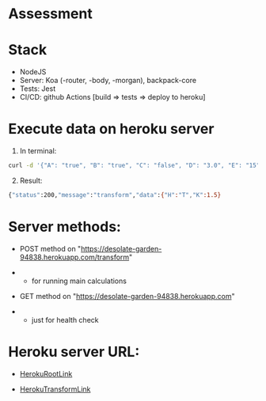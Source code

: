 # Assessment

# Stack
- NodeJS
- Server: Koa (-router, -body, -morgan), backpack-core
- Tests: Jest
- CI/CD: github Actions [build => tests => deploy to heroku]


# Execute data on heroku server

1. In terminal:
```bash
curl -d '{"A": "true", "B": "true", "C": "false", "D": "3.0", "E": "15", "F": "15" }' -H "Content-Type: application/json" -X POST https://desolate-garden-94838.herokuapp.com/transform
```

2. Result:
```bash
{"status":200,"message":"transform","data":{"H":"T","K":1.5}
```

# Server methods:
- POST method on "https://desolate-garden-94838.herokuapp.com/transform"
- - for running main calculations

- GET method on "https://desolate-garden-94838.herokuapp.com"
- - just for health check

# Heroku server URL:
- [HerokuRootLink](https://desolate-garden-94838.herokuapp.com)

- [HerokuTransformLink](https://desolate-garden-94838.herokuapp.com/transform)

